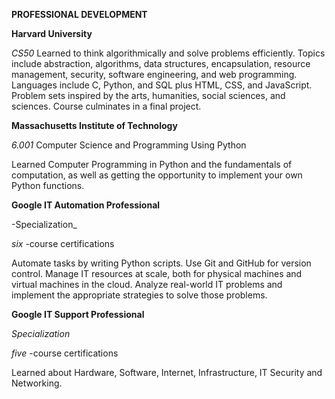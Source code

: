 **PROFESSIONAL DEVELOPMENT**


__Harvard University__

 _CS50_
 Learned to think algorithmically and solve problems efficiently. Topics include abstraction, algorithms, data structures, encapsulation, resource management, security, software engineering, and web programming. Languages include C, Python, and SQL plus HTML, CSS, and JavaScript. Problem sets inspired by the arts, humanities, social sciences, and sciences. Course culminates in a final project.


**__Massachusetts Institute of Technology__**


_6.001_
Computer Science and Programming Using Python

Learned Computer Programming in Python and the fundamentals of computation, as well as getting the opportunity to implement your own Python functions.


**__Google IT Automation Professional__**

-Specialization_

_six_ 
-course certifications

Automate tasks by writing Python scripts. Use Git and GitHub for version control. Manage IT resources at scale, both for physical machines and virtual machines in the cloud. Analyze real-world IT problems and implement the appropriate strategies to solve those problems.


**__Google IT Support Professional__**

_Specialization_

_five_ 
-course certifications

Learned about Hardware, Software, Internet, Infrastructure, IT Security and Networking.
